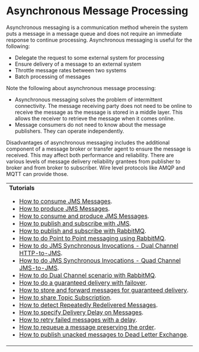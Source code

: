 # Asynchronous Message Processing

Asynchronous messaging is a communication method wherein the system puts a message in a message queue and does not require an immediate response to continue processing. Asynchronous messaging is useful for the following:

- Delegate the request to some external system for processing
- Ensure delivery of a message to an external system
- Throttle message rates between two systems
- Batch processing of messages

Note the following about asynchronous message processing:

- Asynchronous messaging solves the problem of intermittent connectivity. The message receiving party does not need to be online to receive the message as the message is stored in a middle layer. This allows the receiver to retrieve the message when it comes online.
- Message consumers do not need to know about the message publishers. They can operate independently.

Disadvantages of asynchronous messaging includes the additional component of a message broker or transfer agent to ensure the message is received. This may affect both performance and reliability. There are various levels of message delivery reliability grantees from publisher to broker and from broker to subscriber. Wire level protocols like AMQP and MQTT can provide those.

<table>
	<tr>
		<td>
			<b>Tutorials</b></br>
			<ul>
				<li>
					<a href="{{base_path}}/learn/examples/jms-examples/consuming-jms">How to consume JMS Messages</a>.
				</li>
                <li>
					<a href="{{base_path}}/learn/examples/jms-examples/producing-jms">How to produce JMS Messages</a>.
				</li>
                <li>
					<a href="{{base_path}}/learn/examples/jms-examples/consume-produce-jms">How to consume and produce JMS Messages</a>.
				</li>
                <li>
					<a href="{{base_path}}/learn/examples/jms-examples/publish-subscribe-with-jms">How to publish and subscribe with JMS</a>.
				</li>
                <li>
					<a href="{{base_path}}/learn/examples/rabbitmq-examples/pub-sub-rabbitmq">How to publish and subscribe with RabbitMQ</a>.
				</li>
                <li>
					<a href="{{base_path}}/learn/examples/rabbitmq-examples/point-to-point-rabbitmq">How to do Point to Point messaging using RabbitMQ</a>.
				</li>
                <li>
					<a href="{{base_path}}/learn/examples/jms-examples/dual-channel-http-to-jms">How to do JMS Synchronous Invocations - Dual Channel HTTP-to-JMS</a>.
				</li>
                <li>
					<a href="{{base_path}}/learn/examples/jms-examples/quad-channel-jms-to-jms">How to do JMS Synchronous Invocations - Quad Channel JMS-to-JMS</a>.
				</li>
                <li>
					<a href="{{base_path}}/learn/examples/rabbitmq-examples/request-response-rabbitmq">How to do Dual Channel scenario with RabbitMQ</a>.
				</li>
                <li>
					<a href="{{base_path}}/learn/examples/jms-examples/guaranteed-delivery-with-failover">How to do a guaranteed delivery with failover</a>.
				</li>
                <li>
					<a href="{{base_path}}/learn/integration-tutorials/storing-and-forwarding-messages">How to store and forward messages for guaranteed delivery</a>.
				</li>
                <li>
					<a href="{{base_path}}/learn/examples/jms-examples/shared-topic-subscription">How to share Topic Subscription</a>.
				</li>
                <li>
					<a href="{{base_path}}/learn/examples/jms-examples/detecting-repeatedly-redelivered-messages">How to detect Repeatedly Redelivered Messages</a>.
				</li>
                <li>
					<a href="{{base_path}}/learn/examples/jms-examples/specifying-a-delivery-delay-on-messages">How to specify Delivery Delay on Messages</a>.
				</li>
                <li>
					<a href="{{base_path}}/learn/examples/rabbitmq-examples/retry-delay-failed-msgs-rabbitmq">How to retry failed messages with a delay</a>.
				</li>
                <li>
					<a href="{{base_path}}/learn/examples/rabbitmq-examples/requeue-msgs-with-errors-rabbitmq">How to requeue a message preserving the order</a>.
				</li>
                <li>
					<a href="{{base_path}}/learn/examples/rabbitmq-examples/move-msgs-to-dlq-rabbitmq">How to publish unacked messages to Dead Letter Exchange</a>.
				</li>
			</ul>
		</td>
	</tr>
</table>